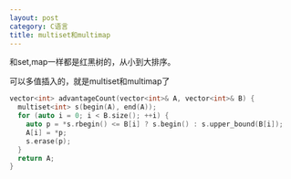 ```yaml
---
layout: post
category: C语言
title: multiset和multimap
---
```


和set,map一样都是红黑树的，从小到大排序。

可以多值插入的，就是multiset和multimap了

```c++
vector<int> advantageCount(vector<int>& A, vector<int>& B) {
  multiset<int> s(begin(A), end(A));
  for (auto i = 0; i < B.size(); ++i) {
    auto p = *s.rbegin() <= B[i] ? s.begin() : s.upper_bound(B[i]);
    A[i] = *p;
    s.erase(p);
  }
  return A;
}
```


